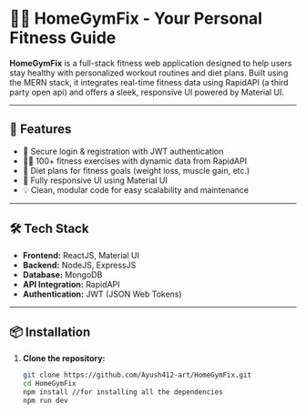 # 🏋️‍♂️ HomeGymFix - Your Personal Fitness Guide

**HomeGymFix** is a full-stack fitness web application designed to help users stay healthy with personalized workout routines and diet plans. Built using the MERN stack, it integrates real-time fitness data using RapidAPI (a third party open api) and offers a sleek, responsive UI powered by Material UI.

---

## 🚀 Features

- 🔐 Secure login & registration with JWT authentication
- 🏃‍♀️ 100+ fitness exercises with dynamic data from RapidAPI
- 🥗 Diet plans for fitness goals (weight loss, muscle gain, etc.)
- 📱 Fully responsive UI using Material UI
- 💡 Clean, modular code for easy scalability and maintenance

---

## 🛠️ Tech Stack

- **Frontend:** ReactJS, Material UI
- **Backend:** NodeJS, ExpressJS
- **Database:** MongoDB
- **API Integration:** RapidAPI
- **Authentication:** JWT (JSON Web Tokens)

---

## 📦 Installation

1. **Clone the repository:**
   ```bash
   git clone https://github.com/Ayush412-art/HomeGymFix.git
   cd HomeGymFix
   npm install //for installing all the dependencies
   npm run dev
